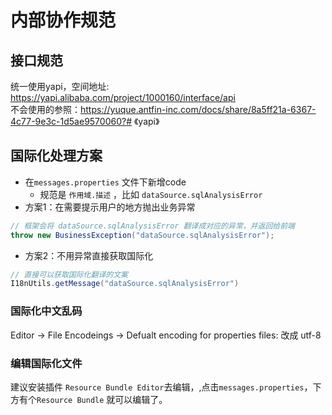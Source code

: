 # 内部协作规范
## 接口规范
统一使用yapi，空间地址: https://yapi.alibaba.com/project/1000160/interface/api   
不会使用的参照：https://yuque.antfin-inc.com/docs/share/8a5ff21a-6367-4c77-9e3c-1d5ae9570060?# 《yapi》
## 国际化处理方案
* 在`messages.properties` 文件下新增code
  * 规范是 `作用域.描述` ，比如 `dataSource.sqlAnalysisError`
* 方案1：在需要提示用户的地方抛出业务异常
```java
// 框架会将 dataSource.sqlAnalysisError 翻译成对应的异常，并返回给前端
throw new BusinessException("dataSource.sqlAnalysisError");
```
* 方案2：不用异常直接获取国际化
```java
// 直接可以获取国际化翻译的文案
I18nUtils.getMessage("dataSource.sqlAnalysisError")
```
### 国际化中文乱码
Editor -> File Encodeings -> Defualt encoding for properties files: 改成 utf-8
### 编辑国际化文件
建议安装插件 `Resource Bundle Editor`去编辑，,点击`messages.properties`，下方有个`Resource Bundle` 就可以编辑了。